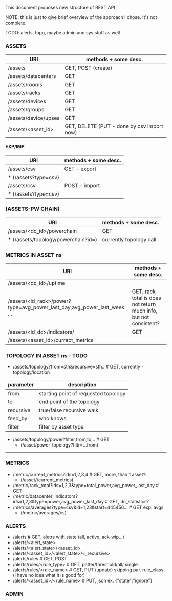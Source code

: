 This document proposes new structure of REST API

NOTE: this is just to give brief overview of the approach I chose. It's not complete.

TODO: alerts, topo, maybe admin and sys stuff as well

### ASSETS

  URI					|       methods + some desc.
----------------------------------------|-------------------------------
   /assets				| GET, POST (create)
   /assets/datacenters			| GET
   /assets/rooms			| GET
   /assets/racks			| GET
   /assets/devices			| GET
   /assets/groups			| GET
   /assets/device/upses			| GET
   /assets/<asset_id>			| GET, DELETE (PUT - done by csv import now)

#### EXP/IMP

  URI					|       methods + some desc.
----------------------------------------|-------------------------------
   /assets/csv				| GET - export
    * (/assets?type=csv)		|
   /assets/csv				| POST - import
    * (/assets?type=csv)		|

### (ASSETS-PW CHAIN)

  URI					|       methods + some desc.
----------------------------------------|-------------------------------
   /assets/<dc_id>/powerchain		| GET
    * (/assets/topology/powerchain?id=)	| currently topology call

### METRICS IN ASSET ns

  URI					|       methods + some desc.
----------------------------------------|-------------------------------
   /assets/<dc_id>/uptime               |
   /assets/<id_rack>/power?type=avg_power_last_day,avg_power_last_week ...    | GET, rack total is does not return much info, but not consistent?
   /assets/<id_dc>/indicators/<type>	| GET
   /assets/<asset_id>/currect_metrics   |


### TOPOLOGY IN ASSET ns - TODO
  * /assets/topology?from=sth&recursive=sth..	# GET, currently - topology/location

  parameter | description
  ----------|-------------
  from	    | starting point of requested topology
  to        | end point of the topology
  recursive | true/false recursive walk
  feed_by   | who knows
  filter    | filter by asset type

  * /assets/topology/power?filter,from,to,..  	# GET
    * (/asset/power_topology?filtr=...from)


______________________________________________________________________________________________________________________________

### METRICS
  * /metric/current_metrics?ids=1,2,3,4		# GET, more, than 1 asset?!
    * (/asset/<asset-id>/current_metrics)
  * /metric/rack_total?ids=1,2,3&type=total_power,avg_power_last_day          # GET
  * /metric/datacenter_indicators?ids=1,2,3&type=power,avg_power_last_day     # GET, dc_statistics?
  * /metrics/averages?type=csv&id=1,23&start=445456...			  # GET exp. avgs
    * (/metric/averages/cs)

### ALERTS
  * /alerts				        # GET, aletrs with state (all, active, ack-wip...)
  * /alerts/<alert_state>
  * /alerts/<alert_state>/<asset_id>
  * /alerts/<asset_id>/<alert_state>/<_recursive>
  * /alerts/rules				# GET, POST
  * /alerts/rules/<rule_type>				# GET, patter/threshold/all/ single
  * /alerts/rules/<rule_name>				# GET, PUT (update) skipping par. rule_class (i have no idea what it is good for)
  * /alerts/<asset_id>/<rule_name> 		# PUT, json ex. {"state":"ignore"}

### ADMIN